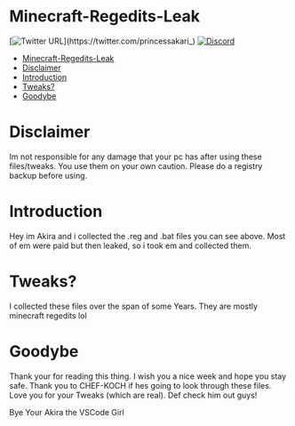 # Minecraft-Regedits-Leak

[![Twitter URL](https://img.shields.io/twitter/url?label=Follow%20me&style=social&url=https%3A%2F%2Ftwitter.com%2Fprincessakari_)](https://twitter.com/princessakari_)
[![Discord](https://img.shields.io/discord/622504866132000768?logo=Discord)](https://discord.gg/8AyNesa)


* [Minecraft-Regedits-Leak](#minecraft-regedits-leak)
* [Disclaimer](#disclaimer)
* [Introduction](#introduction)
* [Tweaks?](#tweaks)
* [Goodybe](#goodybe)

# Disclaimer
Im not responsible for any damage that your pc has after using these files/tweaks.
You use them on your own caution. Please do a registry backup before using.

# Introduction
Hey im Akira and i collected the .reg and .bat files you can see above.
Most of em were paid but then leaked, so i took em and collected them.


# Tweaks?
I collected these files over the span of some Years.
They are mostly minecraft regedits lol


# Goodybe
Thank your for reading this thing.
I wish you a nice week and hope you stay safe.
Thank you to CHEF-KOCH if hes going to look through these files.
Love you for your Tweaks (which are real).
Def check him out guys!

   Bye
Your Akira the VSCode Girl
